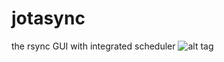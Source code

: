 # jotasync
the rsync GUI with integrated scheduler
![alt tag](http://jotasync.trixon.se/wp-content/uploads/2016/01/main2016-02-28-125149.png)

